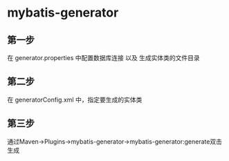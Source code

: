 # mybatis-generator

 
## 第一步 
在 generator.properties 中配置数据库连接 以及 生成实体类的文件目录
 
## 第二步
在 generatorConfig.xml 中，指定要生成的实体类
 
## 第三步 
通过Maven->Plugins->mybatis-generator->mybatis-generator:generate双击生成
